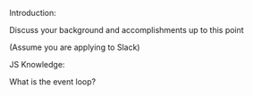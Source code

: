Introduction:

Discuss your background and accomplishments up to this point

(Assume you are applying to Slack)

JS Knowledge:

What is the event loop?  
